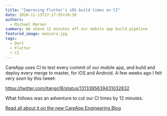 ```yaml
---
title: "Improving Flutter's iOS build times on CI"
date: 2020-11-13T17:17:55+10:30
authors:
  - Michael Marner
summary: We shave 12 minutes off our mobile app build pipeline
featured_image: mancora.jpg
tags:
  - Dart
  - Flutter
  - CI
---
```


CareApp uses CI to test every commit of our mobile app, and build and deploy every merge to master, for iOS and Android. A few weeks ago I felt very _seen_ by this tweet:

https://twitter.com/jtango18/status/1313395639431032832

What follows was an adventure to cut our CI times by 12 minutes.

[Read all about it on the new CareApp Engineering Blog](https://engineering.careapp.com.au/post/improving-flutter-ios-build-times/)
